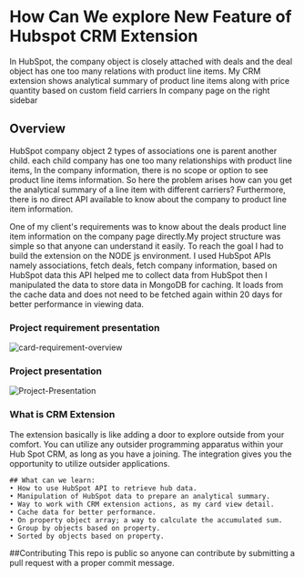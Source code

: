 # How Can We explore New Feature of Hubspot CRM Extension 


In HubSpot, the company object is closely attached with deals and the deal object has one too many relations with product line items.
My CRM extension shows analytical summary of product line items along with price quantity based on  custom field carriers In company page on the right sidebar




## Overview

HubSpot company object 2 types of associations one is parent another child. each child company has one too many relationships with product line items, In the company information, there is no scope or option to see product line items information. So here the problem arises how can you get the analytical summary of a line item with different carriers? Furthermore, there is no direct API available to know about the company to product line item information.

One of my client's requirements was to know about the deals product line item information on the company page directly.My project structure was simple so that anyone can understand it easily. To reach the goal I had to build the extension on the NODE js environment. I used HubSpot APIs namely associations, fetch deals, fetch company information, based on HubSpot data this API helped me to collect data from HubSpot then I manipulated the data to store data in MongoDB for caching. It loads from the cache data and does not need to be fetched again within 20 days for better performance in viewing data.

### Project requirement presentation

![card-requirement-overview](https://github.com/imsiddiquee/crm-extension/blob/main/postContent/card-requirement-overview.png)

### Project presentation

![Project-Presentation](https://github.com/imsiddiquee/crm-extension/blob/main/postContent/Project-Presentation.png)

### What is CRM Extension

The extension basically is like adding a door to explore outside from your comfort. You can utilize any outsider programming apparatus within your Hub Spot CRM, as long as you have a joining. The integration gives you the opportunity to utilize outsider applications.

```
## What can we learn:
• How to use HubSpot API to retrieve hub data.
• Manipulation of HubSpot data to prepare an analytical summary.
• Way to work with CRM extension actions, as my card view detail.
• Cache data for better performance.
• On property object array; a way to calculate the accumulated sum.
• Group by objects based on property.
• Sorted by objects based on property.
```

##Contributing
This repo is public so anyone can contribute by submitting a pull request with a  proper commit message.
